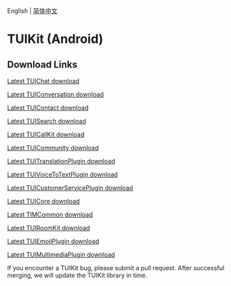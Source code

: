 English | [简体中文](./README_ZH.md)

# TUIKit (Android)

## Download Links

[Latest TUIChat download](https://im.sdk.qcloud.com/download/tuikit/8.6.7040/android/TUIChat.zip)

[Latest TUIConversation download](https://im.sdk.qcloud.com/download/tuikit/8.6.7040/android/TUIConversation.zip)

[Latest TUIContact download](https://im.sdk.qcloud.com/download/tuikit/8.6.7040/android/TUIContact.zip)

[Latest TUISearch download](https://im.sdk.qcloud.com/download/tuikit/8.6.7040/android/TUISearch.zip)

[Latest TUICallKit download](https://im.sdk.qcloud.com/download/tuikit/8.6.7040/android/TUICallKit.zip)

[Latest TUICommunity download](https://im.sdk.qcloud.com/download/tuikit/8.6.7040/android/TUICommunity.zip)

[Latest TUITranslationPlugin download](https://im.sdk.qcloud.com/download/tuikit/8.6.7040/android/TUITranslationPlugin.zip)

[Latest TUIVoiceToTextPlugin download](https://im.sdk.qcloud.com/download/tuikit/8.6.7040/android/TUIVoiceToTextPlugin.zip)

[Latest TUICustomerServicePlugin download](https://im.sdk.qcloud.com/download/tuikit/8.6.7040/android/TUICustomerServicePlugin.zip)

[Latest TUICore download](https://im.sdk.qcloud.com/download/tuikit/8.6.7040/android/TUICore.zip)

[Latest TIMCommon download](https://im.sdk.qcloud.com/download/tuikit/8.6.7040/android/TIMCommon.zip)

[Latest TUIRoomKit download](https://im.sdk.qcloud.com/download/tuikit/8.6.7040/android/TUIRoomKit.zip)

[Latest TUIEmojiPlugin download](https://im.sdk.qcloud.com/download/tuikit/8.6.7040/android/TUIEmojiPlugin.zip)

[Latest TUIMultimediaPlugin download](https://im.sdk.qcloud.com/download/tuikit/8.6.7040/android/TUIMultimediaPlugin.zip)


If you encounter a TUIKit bug, please submit a pull request. After successful merging, we will update the TUIKit library in time.
